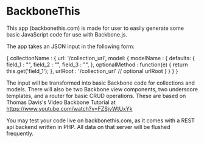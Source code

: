 BackboneThis
============
This app (backbonethis.com) is made for user to easily generate some basic JavaScript code for use with Backbone.js. 

The app takes an JSON input in the following form:

  {
      collectionName : {
          url: '/collection_url',
          model: {
              modelName : {
                  defaults: {
                      field_1 : "",
                      field_2 : "",
                      field_3 : "",
                  },
                  optionalMethod : function(e) {
                      return this.get('field_1');
                  },
                  urlRoot : '/collection_url'   // optional urlRoot
              }
          }
      } 
  }  
  
The input will be transformed into basic Backbone code for collections and models. There will also be two Backbone view components, two underscore templates, and a router for basic CRUD operations. These are based on Thomas Davis's Video Backbone Tutorial at https://www.youtube.com/watch?v=FZSjvWtUxYk 

You may test your code live on backbonethis.com, as it comes with a REST api backend written in PHP. All data on that server will be flushed frequently.
